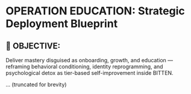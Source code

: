 # OPERATION EDUCATION: Strategic Deployment Blueprint

## 🎯 OBJECTIVE:
Deliver mastery disguised as onboarding, growth, and education — reframing behavioral conditioning, identity reprogramming, and psychological detox as tier-based self-improvement inside BITTEN.

... (truncated for brevity)
